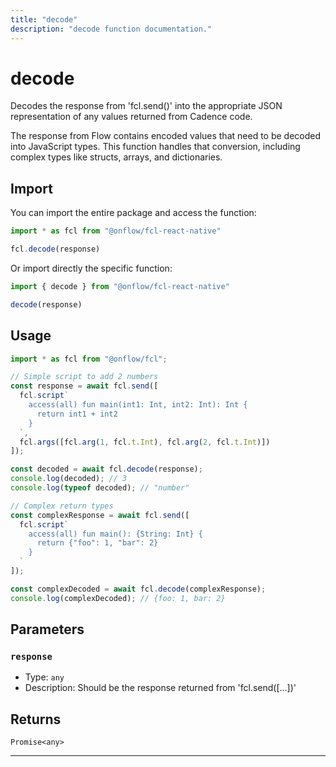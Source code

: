 ```yaml
---
title: "decode"
description: "decode function documentation."
---
```


<!-- THIS DOCUMENT IS AUTO-GENERATED FROM [onflow/fcl-react-native/../sdk/src/decode/sdk-decode.ts](https://github.com/onflow/fcl-js/tree/master/packages/fcl-react-native/../sdk/src/decode/sdk-decode.ts). DO NOT EDIT MANUALLY -->

# decode

Decodes the response from 'fcl.send()' into the appropriate JSON representation of any values returned from Cadence code.

The response from Flow contains encoded values that need to be decoded into JavaScript types. This function handles that conversion, including complex types like structs, arrays, and dictionaries.

## Import

You can import the entire package and access the function:

```typescript
import * as fcl from "@onflow/fcl-react-native"

fcl.decode(response)
```

Or import directly the specific function:

```typescript
import { decode } from "@onflow/fcl-react-native"

decode(response)
```

## Usage

```typescript
import * as fcl from "@onflow/fcl";

// Simple script to add 2 numbers
const response = await fcl.send([
  fcl.script`
    access(all) fun main(int1: Int, int2: Int): Int {
      return int1 + int2
    }
  `,
  fcl.args([fcl.arg(1, fcl.t.Int), fcl.arg(2, fcl.t.Int)])
]);

const decoded = await fcl.decode(response);
console.log(decoded); // 3
console.log(typeof decoded); // "number"

// Complex return types
const complexResponse = await fcl.send([
  fcl.script`
    access(all) fun main(): {String: Int} {
      return {"foo": 1, "bar": 2}
    }
  `
]);

const complexDecoded = await fcl.decode(complexResponse);
console.log(complexDecoded); // {foo: 1, bar: 2}
```

## Parameters

### `response` 


- Type: `any`
- Description: Should be the response returned from 'fcl.send([...])'


## Returns

`Promise<any>`


---